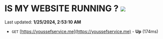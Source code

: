 # IS MY WEBSITE RUNNING ? [![](https://img.shields.io/static/v1?label=Sponsor&message=%E2%9D%A4&logo=GitHub&color=%23fe8e86)](https://github.com/sponsors/<username>)

Last updated: **1/25/2024, 2:53:10 AM**

- `GET` [https://youssefservice.me](https://youssefservice.me) - **Up** (174ms)
